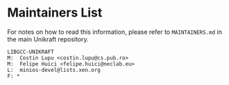 Maintainers List
================

For notes on how to read this information, please refer to `MAINTAINERS.md` in
the main Unikraft repository.

	LIBGCC-UNIKRAFT
	M:	Costin Lupu <costin.lupu@cs.pub.ro>
	M:	Felipe Huici <felipe.huici@neclab.eu>
	L:	minios-devel@lists.xen.org
	F: *
